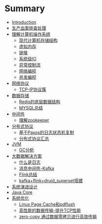# Summary

* [Introduction](README.md)
* [生产血案排查处理]()
* [理解计算机操作系统](computer/computer.md)
  * [现代计算机存储结构](computer/storeStructure.md)
  * [虚拟内存](computer/virtualMemory.md)
  * [链接](computer/link.md)
  * [系统级IO](computer/systemIO.md)
  * [异常控制流](computer/exceptionControl.md)
  * [网络编程](computer/networkprograming.md)
  * [并发编程](computer/concurrency.md)
* [网络协议]()
  * [TCP-IP协议簇](computer/tcp-ip.md)
* [数据存储]()
  * [Redis的底层数据结构](dataStore/redisDataStruct.md)
  * [MYSQL总结]()
* [中间件]()
  * [理解zookeeper](middleSoftware/zookeeper.md)
* [分布式协议]()
  * [基于Paxos的日志状态机复制](protocol/logState.md)
  * [分布式协议汇总](protocol/protocolTotal.md)
* [JVM]()
  * [GC分析]()
* [大数据解决方案]()
  * [什么是日志](bigdata/log.md)
  * [消息中间件-Kafka](bigdata/kafka.md)
  * [Flink总结](bigdata/flink.md)
  * [kafka+flink+druid_superset搭建](bigdata/use-simple.md)
* [系统演进设计]()
* [Java Core]()
* [系统优化](systemoptimization/systemoptimization.md)
  * [Linux Page Cache和pdflush](systemoptimization/pageCacheAndPdflush.md)
  * [高性能的数据传输-提升TCP性能](systemoptimization/TCPPerformance.md)
  * [zero-copy 通过数据零拷贝进行高效传输](systemoptimization/zeroCopy.md)

